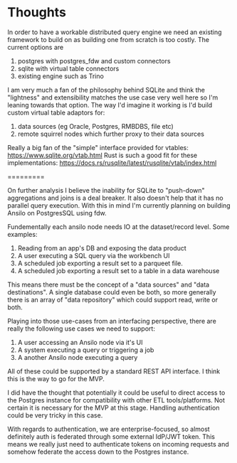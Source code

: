 Thoughts
========

In order to have a workable distributed query engine we need an existing framework to build on as building one from scratch is too costly.
The current options are 

1. postgres with postgres_fdw and custom connectors
2. sqlite with virtual table connectors 
3. existing engine such as Trino

I am very much a fan of the philosophy behind SQLite and think the "lightness" and extensibility matches the use case very well here so I'm leaning towards that option. The way I'd imagine it working is I'd build custom virtual table adaptors for:

1. data sources (eg Oracle, Postgres, RMBDBS, file etc)
2. remote squirrel nodes which further proxy to their data sources

Really a big fan of the "simple" interface provided for vtables: https://www.sqlite.org/vtab.html
Rust is such a good fit for these implementations: https://docs.rs/rusqlite/latest/rusqlite/vtab/index.html

=========

On further analysis I believe the inability for SQLite to "push-down" aggregations and joins is a deal breaker.
It also doesn't help that it has no parallel query execution.
With this in mind I'm currently planning on building Ansilo on PostgresSQL using fdw.

Fundementally each ansilo node needs IO at the dataset/record level.
Some examples:

1. Reading from an app's DB and exposing the data product
2. A user executing a SQL query via the workbench UI
3. A scheduled job exporting a result set to a parqueet file. 
4. A scheduled job exporting a result set to a table in a data warehouse

This means there must be the concept of a "data sources" and "data destinations".
A single database could even be both, so more generally there is an array of "data repository" which could support read, write or both.

Playing into those use-cases from an interfacing perspective, there are really the following use cases we need to support:

1. A user accessing an Ansilo node via it's UI
2. A system executing a query or triggering a job
3. A another Ansilo node executing a query

All of these could be supported by a standard REST API interface.
I think this is the way to go for the MVP.

I did have the thought that potentially it could be useful to direct access to the Postgres instance for compatibility with other ETL tools/platforms.
Not certain it is necessary for the MVP at this stage. Handling authentication could be very tricky in this case.

With regards to authentication, we are enterprise-focused, so almost definitely auth is federated through some external IdP/JWT token.
This means we really just need to authenticate tokens on incoming requests and somehow federate the access down to the Postgres instance.


